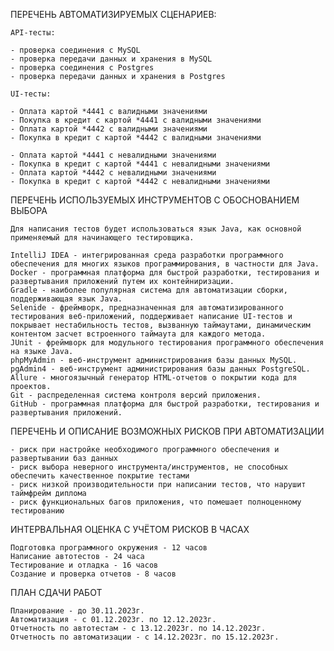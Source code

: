    
ПЕРЕЧЕНЬ АВТОМАТИЗИРУЕМЫХ СЦЕНАРИЕВ:
	
	API-тесты:
	
	- проверка соединения с MySQL
	- проверка передачи данных и хранения в MySQL
	- проверка соединения с Postgres
	- проверка передачи данных и хранения в Postgres
	
	UI-тесты:
		
	- Оплата картой *4441 с валидными значениями
	- Покупка в кредит с картой *4441 с валидными значениями
	- Оплата картой *4442 с валидными значениями
	- Покупка в кредит с картой *4442 с валидными значениями
	
	- Оплата картой *4441 с невалидными значениями
	- Покупка в кредит с картой *4441 с невалидными значениями
	- Оплата картой *4442 с невалидными значениями
	- Покупка в кредит с картой *4442 с невалидными значениями

ПЕРЕЧЕНЬ ИСПОЛЬЗУЕМЫХ ИНСТРУМЕНТОВ С ОБОСНОВАНИЕМ ВЫБОРА
	
	Для написания тестов будет использоваться язык Java, как основной применяемый для начинающего тестировщика.
	
	IntelliJ IDEA - интегрированная среда разработки программного обеспечения для многих языков программирования, в частности для Java.
	Docker - программная платформа для быстрой разработки, тестирования и развертывания приложений путем их контейниризации.
	Gradle - наиболее популярная система для автоматизации сборки, поддерживающая язык Java.
	Selenide - фреймворк, предназначенная для автоматизированного тестирования веб-приложений, поддерживает написание UI-тестов и покрывает нестабильность тестов, вызванную таймаутами, динамическим контентом засчет встроенного таймаута для каждого метода.
	JUnit - фреймворк для модульного тестирования программного обеспечения на языке Java.
    phpMyAdmin - веб-инструмент администрирования базы данных MySQL.
    pgAdmin4 - веб-инструмент администрирования базы данных PostgreSQL.
	Allure - многоязычный генератор HTML-отчетов о покрытии кода для проектов.
	Git - распределенная система контроля версий приложения.
	GitHub - программная платформа для быстрой разработки, тестирования и развертывания приложений.
		
ПЕРЕЧЕНЬ И ОПИСАНИЕ ВОЗМОЖНЫХ РИСКОВ ПРИ АВТОМАТИЗАЦИИ
	
	- риск при настройке необходимого программного обеспечения и развертывании баз данных
	- риск выбора неверного инструмента/инструментов, не способных обеспечить качественное покрытие тестами
	- риск низкой производительности при написании тестов, что нарушит таймфрейм диплома
	- риск функциональных багов приложения, что помешает полноценному тестированию
			
ИНТЕРВАЛЬНАЯ ОЦЕНКА С УЧЁТОМ РИСКОВ В ЧАСАХ
	
	Подготовка программного окружения - 12 часов
	Написание автотестов - 24 часа
	Тестирование и отладка - 16 часов
	Создание и проверка отчетов - 8 часов
	
ПЛАН СДАЧИ РАБОТ
	
	Планирование - до 30.11.2023г.
	Автоматизация - с 01.12.2023г. по 12.12.2023г.
	Отчетность по автотестам - с 13.12.2023г. по 14.12.2023г.
	Отчетность по автоматизации - с 14.12.2023г. по 15.12.2023г.